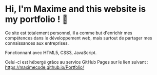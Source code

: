 
# Hi, I'm Maxime and this website is my portfolio ! 👋


Ce site est totalement personnel, il a comme but d'enrichir mes compétences dans le développement web, mais surtout de partager mes connaissances aux entreprises.

Fonctionnant avec HTML5, CSS3, JavaScript.

Celui-ci est hébergé grâce au service GitHub Pages sur le lien suivant : https://maximecode.github.io/Portfolio/
